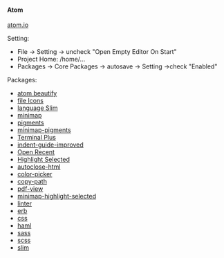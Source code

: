 #### Atom

[atom.io](https://atom.io/)

Setting:

* File -> Setting -> uncheck "Open Empty Editor On Start"
* Project Home: /home/...
* Packages -> Core Packages -> autosave -> Setting ->check "Enabled"

Packages:

* [atom beautify](https://atom.io/packages/atom-beautify)
* [file Icons](https://atom.io/packages/file-icons)
* [language Slim](https://atom.io/packages/language-slim)
* [minimap](https://atom.io/packages/minimap)
* [pigments](https://atom.io/packages/pigments)
* [minimap-pigments](https://atom.io/packages/minimap-pigments)
* [Terminal Plus](https://atom.io/packages/terminal-plus)
* [indent-guide-improved](https://atom.io/packages/indent-guide-improved)
* [Open Recent](https://atom.io/packages/open-recent)
* [Highlight Selected](https://atom.io/packages/highlight-selected)
* [autoclose-html](https://atom.io/packages/autoclose-html)
* [color-picker](https://atom.io/packages/color-picker)
* [copy-path](https://atom.io/packages/copy-path)
* [pdf-view](https://atom.io/packages/pdf-view)
* [minimap-highlight-selected](https://atom.io/packages/minimap-highlight-selected)
* [linter](https://atom.io/packages/linter)
* [erb](https://atom.io/packages/linter-erb)
* [css](https://atom.io/packages/linter-csslint)
* [haml](https://atom.io/packages/linter-haml)
* [sass](https://atom.io/packages/linter-sass-lint)
* [scss](https://atom.io/packages/linter-scss-lint)
* [slim](https://atom.io/packages/linter-slim)
